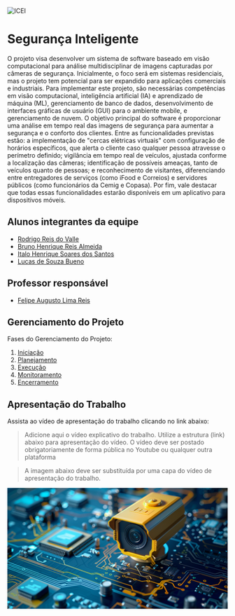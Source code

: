![ICEI](images/icei-pucminas.png)

# Segurança Inteligente 

O projeto visa desenvolver um sistema de software baseado em visão computacional para análise multidisciplinar de imagens capturadas por câmeras de segurança. Inicialmente, o foco será em sistemas residenciais, mas o projeto tem potencial para ser expandido para aplicações comerciais e industriais. Para implementar este projeto, são necessárias competências em visão computacional, inteligência artificial (IA) e aprendizado de máquina (ML), gerenciamento de banco de dados, desenvolvimento de interfaces gráficas de usuário (GUI) para o ambiente mobile, e gerenciamento de nuvem. O objetivo principal do software é proporcionar uma análise em tempo real das imagens de segurança para aumentar a segurança e o conforto dos clientes. Entre as funcionalidades previstas estão: a implementação de "cercas elétricas virtuais" com configuração de horários específicos, que alerta o cliente caso qualquer pessoa atravesse o perímetro definido; vigilância em tempo real de veículos, ajustada conforme a localização das câmeras; identificação de possíveis ameaças, tanto de veículos quanto de pessoas; e reconhecimento de visitantes, diferenciando entre entregadores de serviços (como iFood e Correios) e servidores públicos (como funcionários da Cemig e Copasa). Por fim, vale destacar que todas essas funcionalidades estarão disponíveis em um aplicativo para dispositivos móveis.

## Alunos integrantes da equipe

* [Rodrigo Reis do Valle](https://github.com/drigohhh)
* [Bruno Henrique Reis Almeida](https://github.com/brunohreis)
* [Italo Henrique Soares dos Santos](https://github.com/Rikingg)
* [Lucas de Souza Bueno](https://github.com/LucasBusavs)

## Professor responsável

* [Felipe Augusto Lima Reis](https://github.com/falreis)

## Gerenciamento do Projeto
Fases do Gerenciamento do Projeto:
1. [Iniciação](docs/01-iniciacao)
2. [Planejamento](docs/02-planejamento)
3. [Execução](docs/03-execucao)
4. [Monitoramento](docs/04-monitoramento)
5. [Encerramento](docs/05-encerramento)

## Apresentação do Trabalho

Assista ao vídeo de apresentação do trabalho clicando no link abaixo:

> Adicione aqui o vídeo explicativo do trabalho.
> Utilize a estrutura (link) abaixo para apresentação do vídeo.
> O vídeo deve ser postado obrigatoriamente de forma pública no Youtube ou qualquer outra plataforma 

> A imagem abaixo deve ser substituída por uma capa do vídeo de apresentação do trabalho.

[![Imagem do Trabalho](docs/02-planejamento/images/capa_apresentacao_seg_intelig.png)](https://youtu.be/IKoVj-mqkeY)
